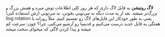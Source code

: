 **لاگ روتیشن** یه فایل لاگ داری که هر روز کلی اطلاعات توش میره و همش بزرگ و بزرگ‌تر میشه. بعد از یه مدت دیگه نه می‌تونی بخونی، نه می‌تونی ازش استفاده کنی! اlog rotation یعنی به طور خودکار این فایل‌های لاگ رو تقسیم کنیم. مثلاً روزانه یا هفتگی یه فایل جدید درست می‌کنیم و قدیمیا رو آرشیو می‌کنی. چرا؟ چون: سرعت کم میشه و پیدا کردن لاگی که میخوای سخت میشه